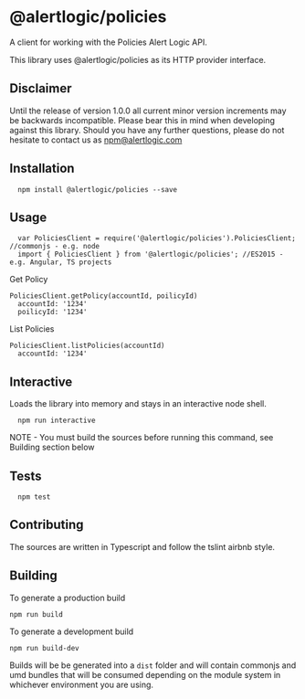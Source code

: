   @alertlogic/policies
=========

A client for working with the Policies Alert Logic API.

This library uses @alertlogic/policies as its HTTP provider interface.

## Disclaimer

Until the release of version 1.0.0 all current minor version increments may be backwards incompatible. Please bear this in mind when developing against this library. Should you have any further questions, please do not hesitate to contact us as [npm@alertlogic.com](mailto:npm@alertlogic.com)

## Installation

      npm install @alertlogic/policies --save

## Usage

      var PoliciesClient = require('@alertlogic/policies').PoliciesClient; //commonjs - e.g. node
      import { PoliciesClient } from '@alertlogic/policies'; //ES2015 - e.g. Angular, TS projects

  Get Policy

    PoliciesClient.getPolicy(accountId, poilicyId)
      accountId: '1234'
      poilicyId: '1234'
  
  List Policies

    PoliciesClient.listPolicies(accountId)
      accountId: '1234'     

## Interactive

  Loads the library into memory and stays in an interactive node shell.
  
      npm run interactive

  NOTE - You must build the sources before running this command, see Building section below

## Tests

      npm test

## Contributing

The sources are written in Typescript and follow the tslint airbnb style.

## Building

To generate a production build

    npm run build

To generate a development build

    npm run build-dev

Builds will be be generated into a `dist` folder and will contain commonjs and umd bundles that will be consumed depending on the module system in whichever environment you are using.
